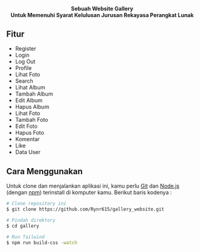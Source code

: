 <h4 align="center">Sebuah Website Gallery <br> Untuk Memenuhi Syarat Kelulusan Jurusan Rekayasa Perangkat Lunak</h4>

## Fitur

* Register
* Login
* Log Out
* Profile
* Lihat Foto
* Search
* Lihat Album
* Tambah Album
* Edit Album
* Hapus Album
* Lihat Foto
* Tambah Foto
* Edit Foto
* Hapus Foto
* Komentar
* Like
* Data User

## Cara Menggunakan

Untuk clone dan menjalankan aplikasi ini, kamu perlu [Git](https://git-scm.com) dan [Node.js](https://nodejs.org/en/download/) (dengan [npm](http://npmjs.com)) terinstall di komputer kamu. Berikut baris kodenya :

```bash
# Clone repository ini
$ git clone https://github.com/Rynr615/gallery_website.git

# Pindah direktory
$ cd gallery

# Run Tailwind
$ npm run build-css -watch

```

